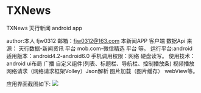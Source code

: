 # TXNews
TXNews 天行新闻  android app

author:本人 fjw0312   邮箱：fjw0312@163.com
本新闻APP 客户端 数据Api 来源： 天行数据-新闻资讯 平台  mob.com-微信精选 平台 等。
运行平台:android   适用版本：android4.2-android6.0
手机调用权限：网络  硬盘读写。
使用技术：android ui布局 广播 自定义组件(列表、标题栏、导航栏、控制播放条) 视频播放
          网络请求（网络请求框架Volley）Json解析 图片加载（图片缓存） webView等。
		  
应用界面截图如下:
![](https://github.com/fjw0312/TXNews/截图图片示例/Screenshot_20170831-182059.png)